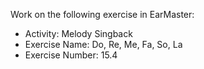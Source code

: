 Work on the following exercise in EarMaster:
- Activity: Melody Singback
- Exercise Name: Do, Re, Me, Fa, So, La
- Exercise Number: 15.4
